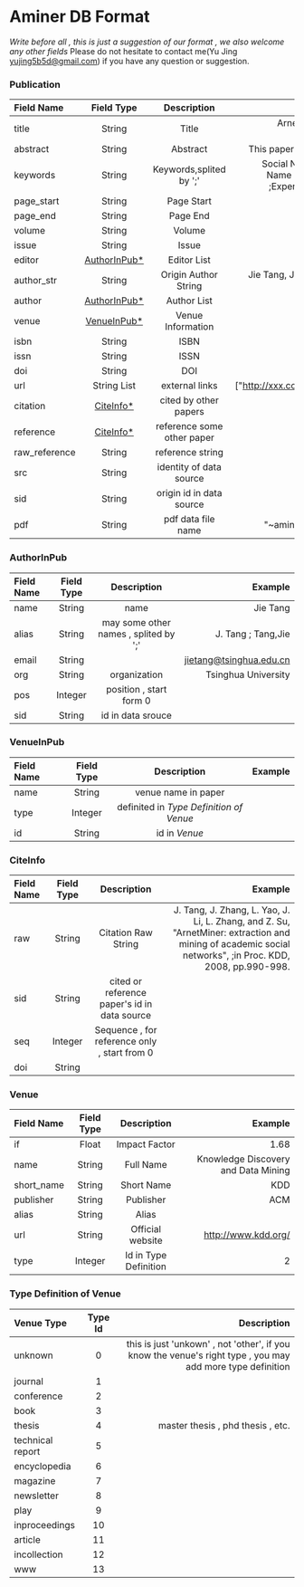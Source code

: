 Aminer DB Format 
===================================

_Write before all , this is just a suggestion of our format , we also welcome any other fields_
Please do not hesitate to contact me(Yu Jing <yujing5b5d@gmail.com>) if you have any question or suggestion. 


### Publication 

Field Name       | Field Type     |  Description           | Example 
:--------------- | :------------: | :--------------------: | --------------:
title            | String         | Title                  | ArnetMiner: extraction and mining of academic social networks
abstract         | String         | Abstract               | This paper addresses several key issues ....
keywords         | String         | Keywords,splited by ';'| Social Network ; Information Extraction ; Name Disambiguation ; Topic Modeling ;Expertise Search ; Association Search
page_start       | String         | Page Start             | 990
page_end         | String         | Page End               | 998
volume           | String         | Volume                 | 
issue            | String         | Issue                  |
editor           | [AuthorInPub*](#authorinpub)   | Editor List            |
author_str       | String         | Origin Author String   | Jie Tang, Jing Zhang,Limin Yao, Juanzi Li,Li Zhang, Zhong Su
author           | [AuthorInPub*](#authorinpub)   | Author List            |
venue            | [VenueInPub*](#venueinpub)    | Venue Information      | 
isbn             | String         | ISBN                   |
issn             | String         | ISSN                   |
doi              | String         | DOI                    |
url              | String List    | external links         | ["http://xxx.com/doi/xxx","http://yyy.org/xxx"]
citation         | [CiteInfo*](#citeinfo)      | cited by other papers  | 
reference        | [CiteInfo*](#citeinfo)      | reference some other paper | 
raw_reference    | String         | reference string       | 
src              | String         | identity of data source  | ides
sid              | String         | origin id in data source | "0123467fb"
pdf              | String         | pdf data file name     | "~aminer/data/pdf/aa/bb/cc/paper.pdf"

### AuthorInPub

Field Name       | Field Type     |  Description           | Example 
:--------------- | :------------: | :--------------------: | --------------:
name             | String         | name                   | Jie Tang
alias            | String         | may some other names , splited by ';' | J. Tang ; Tang,Jie
email            | String         |                        | jietang@tsinghua.edu.cn
org              | String         | organization           | Tsinghua University
pos              | Integer        | position , start form 0 | 
sid              | String         | id in data srouce      |

### VenueInPub
Field Name       | Field Type     |  Description           | Example 
:--------------- | :------------: | :--------------------: | --------------:
name             | String         | venue name in paper    | 
type             | Integer        | definited in _Type Definition of Venue_ |
id               | String         | id in _Venue_            |        

### CiteInfo
Field Name       | Field Type     |  Description           | Example 
:--------------- | :------------: | :--------------------: | --------------:
raw              | String         | Citation Raw String    | J. Tang, J. Zhang, L. Yao, J. Li, L. Zhang,  and Z. Su,   "ArnetMiner: extraction and mining of academic social networks",  ;in Proc. KDD, 2008, pp.990-998. 
sid              | String         | cited or reference paper's id in data source  |
seq              | Integer        | Sequence , for reference only , start from 0 | 
doi              | String         | 


### Venue
Field Name       | Field Type     |  Description          | Example 
:--------------- | :------------: | :-------------------: | --------------:
if               | Float          | Impact Factor         | 1.68
name             | String         | Full Name             | Knowledge Discovery and Data Mining
short_name       | String         | Short Name            | KDD
publisher        | String         | Publisher             | ACM
alias            | String         | Alias                 |
url              | String         | Official website      | http://www.kdd.org/
type             | Integer        | Id in Type Definition | 2


### Type Definition of Venue

Venue Type       | Type Id     | Description
:--------------- | :---------: | --------:
unknown          |  0          | this is just 'unkown' , not 'other', if you know the venue's right type , you may add more type definition
journal          |  1          |
conference       |  2          |
book             |  3          | 
thesis           |  4          | master thesis , phd thesis , etc.
technical report |  5          | 
encyclopedia     |  6          |
magazine         |  7          |
newsletter       |  8          |
play             |  9          |
inproceedings    | 10          |
article          | 11          |
incollection     | 12          |
www              | 13          |
